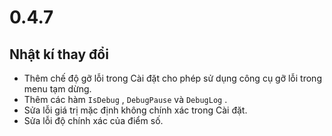 # 0.4.7

## Nhật kí thay đổi

- Thêm chế độ gỡ lỗi trong Cài đặt cho phép sử dụng công cụ gỡ lỗi trong menu tạm dừng.
- Thêm các hàm `IsDebug` , `DebugPause` và `DebugLog` .
- Sửa lỗi giá trị mặc định không chính xác trong Cài đặt.
- Sửa lỗi độ chính xác của điểm số.
